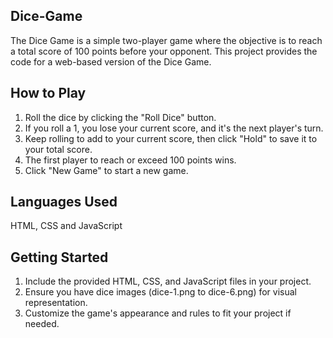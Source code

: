 ## Dice-Game

The Dice Game is a simple two-player game where the objective is to reach a total score of 100 points before your opponent. This project provides the code for a web-based version of the Dice Game.

## How to Play

1. Roll the dice by clicking the "Roll Dice" button.
2. If you roll a 1, you lose your current score, and it's the next player's turn.
3. Keep rolling to add to your current score, then click "Hold" to save it to your total score.
4. The first player to reach or exceed 100 points wins.
5. Click "New Game" to start a new game.

## Languages Used
HTML, CSS and JavaScript

## Getting Started

1. Include the provided HTML, CSS, and JavaScript files in your project.
2. Ensure you have dice images (dice-1.png to dice-6.png) for visual representation.
3. Customize the game's appearance and rules to fit your project if needed.

